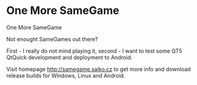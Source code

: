 One More SameGame
===============

One More SameGame

Not enought SameGames out there? 

First - I really do not mind playing it, second - I want to test some QT5 QtQuick development and deployment to Android.

Visit homepage http://samegame.saiko.cz to get more info and download release builds for Windows, Linux and Android.
